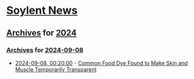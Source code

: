 # [Soylent News](../../../README.md)

## [Archives](../../index.md) for [2024](../index.md)

### [Archives](../../index.md) for [2024-09-08](index.md)

* [2024-09-08, 00:20:00](https://soylentnews.org/article.pl?sid=24/09/06/1523222&from=rss) - [Common Food Dye Found to Make Skin and Muscle Temporarily Transparent](https://soylentnews.org/article.pl?sid=24/09/06/1523222&from=rss)
